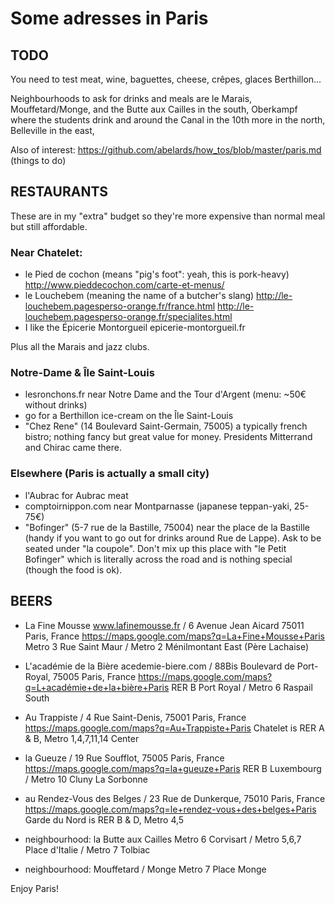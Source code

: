 # Some adresses in Paris

## TODO
You need to test meat, wine, baguettes, cheese, crêpes, glaces Berthillon...

Neighbourhoods to ask for drinks and meals are le Marais,
Mouffetard/Monge, and the Butte aux Cailles in the south,
Oberkampf where the students drink and around the Canal in the 10th more in the north,
Belleville in the east,

Also of interest: https://github.com/abelards/how_tos/blob/master/paris.md (things to do)


## RESTAURANTS
These are in my "extra" budget so they're more expensive than normal meal but still affordable.

### Near Chatelet:
- le Pied de cochon (means "pig's foot": yeah, this is pork-heavy)
   http://www.pieddecochon.com/carte-et-menus/
- le Louchebem (meaning the name of a butcher's slang)
   http://le-louchebem.pagesperso-orange.fr/france.html
   http://le-louchebem.pagesperso-orange.fr/specialites.html
- I like the Épicerie Montorgueil epicerie-montorgueil.fr

Plus all the Marais and jazz clubs.

### Notre-Dame & Île Saint-Louis
- lesronchons.fr near Notre Dame and the Tour d'Argent (menu: ~50€ without drinks)
- go for a Berthillon ice-cream on the Île Saint-Louis
- "Chez Rene" (14 Boulevard Saint-Germain, 75005) a typically french bistro;
    nothing fancy but great value for money. Presidents Mitterrand and Chirac came there.


### Elsewhere (Paris is actually a small city)
- l'Aubrac for Aubrac meat
- comptoirnippon.com near Montparnasse (japanese teppan-yaki, 25-75€)
- "Bofinger" (5-7 rue de la Bastille, 75004) near the place de la Bastille
     (handy if you want to go out for drinks around Rue de Lappe).
     Ask to be seated under "la coupole". Don't mix up this place with "le Petit Bofinger"
     which is literally across the road and is nothing special (though the food is ok).


## BEERS

* La Fine Mousse www.lafinemousse.fr / 6 Avenue Jean Aicard  75011 Paris, France
  https://maps.google.com/maps?q=La+Fine+Mousse+Paris
  Metro 3 Rue Saint Maur / Metro 2 Ménilmontant
  East (Père Lachaise)

* L'académie de la Bière acedemie-biere.com / 88Bis Boulevard de Port-Royal, 75005 Paris, France
  https://maps.google.com/maps?q=L+académie+de+la+bière+Paris
  RER B Port Royal / Metro 6 Raspail
  South

* Au Trappiste / 4 Rue Saint-Denis, 75001 Paris, France
  https://maps.google.com/maps?q=Au+Trappiste+Paris
  Chatelet is RER A & B, Metro 1,4,7,11,14
  Center

* la Gueuze / 19 Rue Soufflot, 75005 Paris, France
  https://maps.google.com/maps?q=la+gueuze+Paris
  RER B Luxembourg / Metro 10 Cluny La Sorbonne

* au Rendez-Vous des Belges / 23 Rue de Dunkerque, 75010 Paris, France
  https://maps.google.com/maps?q=le+rendez-vous+des+belges+Paris
  Garde du Nord is RER B & D, Metro 4,5

* neighbourhood: la Butte aux Cailles
  Metro 6 Corvisart / Metro 5,6,7 Place d'Italie / Metro 7 Tolbiac

* neighbourhood: Mouffetard / Monge
  Metro 7 Place Monge

Enjoy Paris!